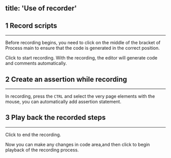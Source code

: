 title: 'Use of recorder'
---

## 1 Record scripts
---

Before recording begins, you need to click on the middle of the bracket of Process main to ensure that the code is generated in the correct position. 

Click <i class="fa fa-circle" style="color:red"></i> to start recording. With the recording, the editor will generate code and comments automatically.
<br>

## 2 Create an assertion while recording
---
In recording, press the `CTRL` and select the very page elements with the mouse, you can automatically add assertion statement.
<br>

## 3 Play back the recorded steps
---
Click <i class="fa fa-stop-circle-o" style="color:red"></i> to end the recording. 

Now you can make any changes in code area,and then click <i class="fa fa-play"></i> to begin playback of the recording process.